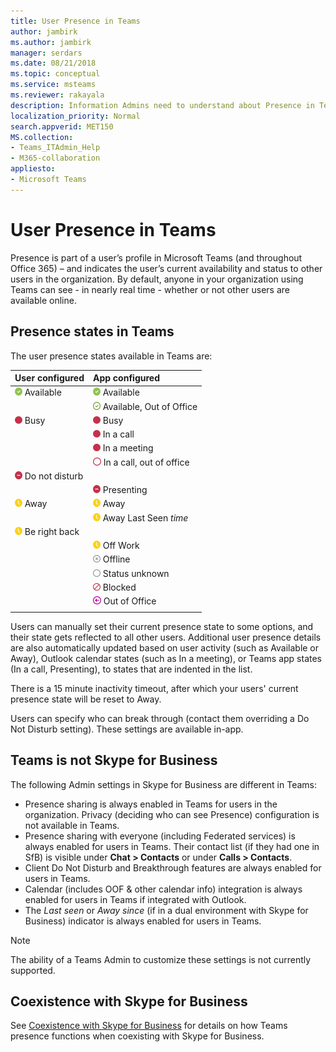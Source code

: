 ```yaml
---
title: User Presence in Teams
author: jambirk
ms.author: jambirk
manager: serdars
ms.date: 08/21/2018
ms.topic: conceptual
ms.service: msteams
ms.reviewer: rakayala
description: Information Admins need to understand about Presence in Teams.
localization_priority: Normal
search.appverid: MET150
MS.collection: 
- Teams_ITAdmin_Help
- M365-collaboration 
appliesto:
- Microsoft Teams
---
```


# User Presence in Teams

Presence is part of a user’s profile in Microsoft Teams (and throughout Office 365) – and indicates the user’s current availability and status to other users in the organization. By default, anyone in your organization using Teams can see - in nearly real time - whether or not other users are available online.

## Presence states in Teams

The user presence states available in Teams are:

|User configured|App configured|
|:--- |:---|
| ![Solid green chek mark, indicating Presence Available](media/Presence_Available.png) Available|![Solid green chek mark, indicating Presence Available](media/Presence_Available.png) Available|
|| ![Open green chek mark, indicating available oof](media/Presence_Available_OOF.png) Available, Out of Office |
|  ![Solid red circle, indicating Busy](media/Presence_Busy.png) Busy |  ![Busy](media/Presence_Busy.png) Busy  |
|| ![Solid red circle, indicating Busy in a call](media/Presence_Busy.png) In a call|
|| ![Solid red circle, indicating Busy in a meeting](media/Presence_Busy.png) In a meeting |
|| ![Open red circle, indicating busy oof](media/Presence_Busy_OOF.png) In a call, out of office|
|  ![Red circle with white line, indicating Do Not disturb](media/Presence_DND.png) Do not disturb ||
|| ![Red circle with white line, indicating Presenting](media/Presence_DND.png) Presenting|
| ![Yellow clock icon, indicating away](media/Presence_Away.png) Away| ![away](media/Presence_Away.png) Away|
|| ![Yellow clock icon, indicating away](media/Presence_Away.png) Away Last Seen *time*|
|![Yellow clock icon, indicating away, be right back](media/Presence_Away.png) Be right back| |
|| ![Yellow clock icon, indicating away, off work](media/Presence_Away.png)  Off Work|
|| ![Gray circle with x, indicating Offline](media/Presence_Offline.png) Offline |
|| ![Open gray circle, indicating status unknown](media/Presence_Unknown.png) Status unknown|
||![Open red circle with diagonal line, indicating blocked](media/Presence_Blocked.png) Blocked |
|| ![Purple circle with arrow, indicating Out of office](media/Presence_OOF.png) Out of Office|
|||
 
Users can manually set their current presence state to some options, and their state gets reflected to all other users. Additional user presence details are also automatically updated based on user activity (such as Available or Away), Outlook calendar states (such as In a meeting), or Teams app states (In a call, Presenting), to states that are indented in the list.

There is a 15 minute inactivity timeout, after which your users' current presence state will be reset to Away.

Users can specify who can break through (contact them overriding a Do Not Disturb setting). These settings are available in-app.

## Teams is not Skype for Business

The following Admin settings in Skype for Business are different in Teams:
- Presence sharing is always enabled in Teams for users in the organization. Privacy (deciding who can see Presence) configuration is not available in Teams.
- Presence sharing with everyone (including Federated services) is always enabled for users in Teams. Their contact list (if they had one in SfB) is visible under **Chat > Contacts** or under **Calls > Contacts**.
- Client Do Not Disturb and Breakthrough features are always enabled for users in Teams.
- Calendar (includes OOF & other calendar info) integration  is always enabled for users in Teams if integrated with Outlook.
- The *Last seen* or *Away since* (if in a dual environment with Skype for Business) indicator is always enabled for users in Teams.

> [!NOTE]
> The ability of a Teams Admin to customize these settings is not currently supported.


## Coexistence with Skype for Business

See [Coexistence with Skype for Business](coexistence-chat-calls-presence.md) for details on how Teams presence functions when coexisting with Skype for Business. 
